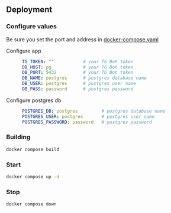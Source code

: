 ## Deployment

### Configure values

Be sure you set the port and address in [docker-compose.yaml](/docker-compose.yaml)

Configure app
```yaml
      TG_TOKEN: ""           # your TG Bot token
      DB_HOST: pg            # your TG Bot token
      DB_PORT: 5432          # your TG Bot token
      DB_NAME: postgres      # postgres database name
      DB_USER: postgres      # postgres user name
      DB_PASS: password      # postgres password
```

Configure postgres db
```yaml
      POSTGRES_DB: postgres         # postgres database name
      POSTGRES_USER: postgres       # postgres user name
      POSTGRES_PASSWORD: password   # postgres password
```

### Building
```sh
docker compose build 
```

### Start

```sh
docker compose up -d
```

### Stop
```sh
docker compose down
```